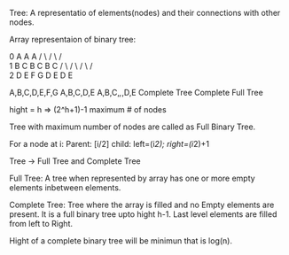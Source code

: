 Tree: A representatio of elements(nodes) and their connections with other nodes.

Array representaion of binary tree:

0	   A			  A			 A
     /   \			 / \		/ \
1  	B     C			B   C		B  C
   / \   / \	   / \			  / \
2 D   E F   G	  D	  E			  D  E

A,B,C,D,E,F,G	  A,B,C,D,E		A,B,C,_,_,D,E
Complete Tree		Complete	Full Tree

hight = h => (2^h+1)-1 maximum # of nodes

Tree with maximum number of nodes are called as Full Binary Tree.

For a node at i:
Parent: [i/2]
child: left=(i*2); right=(i*2)+1


Tree -> Full Tree and Complete Tree

Full Tree: A tree when represented by array has one or more empty elements inbetween elements.

Complete Tree: Tree where the array is filled and no Empty elements are present. It is a full binary tree upto hight h-1. Last level elements are filled from left to Right.

Hight of a complete binary tree will be minimun that is log(n).
